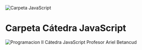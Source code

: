 ![Carpeta JavaScript](https://github.com/user-attachments/assets/ba081db2-e0cf-42d1-a441-14bebfbca673)

# Carpeta Cátedra JavaScript

![Programacion II Cátedra JavaScript Profesor Ariel Betancud](https://github.com/user-attachments/assets/487d3ed1-0673-4aa0-96aa-969010615ebb)
